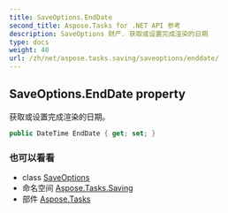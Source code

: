 ```yaml
---
title: SaveOptions.EndDate
second_title: Aspose.Tasks for .NET API 参考
description: SaveOptions 财产. 获取或设置完成渲染的日期
type: docs
weight: 40
url: /zh/net/aspose.tasks.saving/saveoptions/enddate/
---
```

## SaveOptions.EndDate property

获取或设置完成渲染的日期。

```csharp
public DateTime EndDate { get; set; }
```

### 也可以看看

* class [SaveOptions](../)
* 命名空间 [Aspose.Tasks.Saving](../../saveoptions/)
* 部件 [Aspose.Tasks](../../../)


